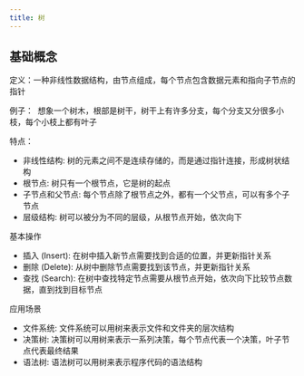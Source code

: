 ```yaml
---
title: 树
---
```

## 基础概念

定义：一种非线性数据结构，由节点组成，每个节点包含数据元素和指向子节点的指针
  
例子：  想象一个树木，根部是树干，树干上有许多分支，每个分支又分很多小枝，每个小枝上都有叶子

特点：

- 非线性结构: 树的元素之间不是连续存储的，而是通过指针连接，形成树状结构
- 根节点: 树只有一个根节点，它是树的起点
- 子节点和父节点: 每个节点除了根节点之外，都有一个父节点，可以有多个子节点
- 层级结构: 树可以被分为不同的层级，从根节点开始，依次向下

基本操作

- 插入 (Insert): 在树中插入新节点需要找到合适的位置，并更新指针关系
- 删除 (Delete): 从树中删除节点需要找到该节点，并更新指针关系
- 查找 (Search): 在树中查找特定节点需要从根节点开始，依次向下比较节点数据，直到找到目标节点

应用场景

- 文件系统: 文件系统可以用树来表示文件和文件夹的层次结构
- 决策树: 决策树可以用树来表示一系列决策，每个节点代表一个决策，叶子节点代表最终结果
- 语法树: 语法树可以用树来表示程序代码的语法结构
